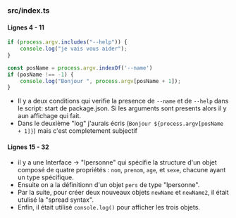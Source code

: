 

### src/index.ts
#### Lignes 4 - 11
```typescript
if (process.argv.includes("--help")) {
    console.log("je vais vous aider");
}

const posName = process.argv.indexOf('--name')
if (posName !== -1) {
    console.log("Bonjour ", process.argv[posName + 1]);
}
```
- Il y a deux conditions qui verifie la presence de `--name` et de `--help` dans le script: start de package.json. Si les arguments sont presents alors il y aun affichage qui fait. 
- Dans le deuxième "log" j'aurais écris (`Bonjour ${process.argv[posName + 1]}`) mais c'est completement subjectif


#### Lignes 15 - 32
- il y a une Interface -> "Ipersonne" qui spécifie la structure d'un objet composé de quatre propriétés : `nom`, `prenom`, `age`, et `sexe`, chacune ayant un type spécifique. 
- Ensuite on a la définitionn d'un objet `pers` de type "Ipersonne".
- Par la suite, pour créer deux nouveaux objets `newName` et `newName2`, il était utulisé la "spread syntax". 
- Enfin, il était utilisé `console.log()` pour afficher les trois objets.